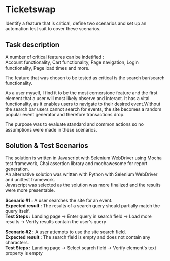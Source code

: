 # Ticketswap
Identify a feature that is critical, define two scenarios and set up an automation test suit to cover these scenarios.
 
## Task description
A number of critical features can be indetified :   
Account functionality, Cart functionality, Page navigation, Login functionality, Page load times and more.    

The feature that was chosen to be tested as critical is the search bar/search functionality.  

As a user myself, I find it to be the most cornerstone feature and the first element that a user will most likely observe and interact.
It has a vital functionality, as it enables users to navigate to their desired event.Without the search bar users cannot search for events, the site becomes a random popular event generator and therefore transactions drop.  

The purpose was to evaluate standard and common actions so no assumptions were made in these scenarios.

## Solution & Test Scenarios

The solution is written in Javascript with Selenium WebDriver using Mocha test framework, Chai assertion library and mochawesome for report generation.  
An alternative solution was written with Python with Selenium WebDriver and unittest framework.   
Javascript was selected as the solution was more finalized and the results were more presentable. 

**Scenario #1 :** A user searches the site for an event.  
**Expected result :** The results of a search query should partially match the query itself.  
**Test Steps :** Landing page -> Enter query in search field -> Load more results -> Verify results contain the user's query

**Scenario #2 :** A user attempts to use the site search field.  
**Expected result :** The search field is empty and does not contain any characters.  
**Test Steps :** Landing page -> Select search field -> Verify element's text property is empty


